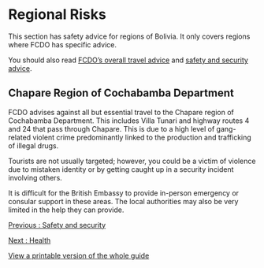 # Regional Risks

This section has safety advice for regions of Bolivia. It only covers regions where FCDO has specific advice.

You should also read [FCDO’s overall travel advice](/foreign-travel-advice/bolivia/warnings-and-insurance) and [safety and security advice](/foreign-travel-advice/bolivia/safety-and-security).

## Chapare Region of Cochabamba Department

FCDO advises against all but essential travel to the Chapare region of Cochabamba Department. This includes Villa Tunari and highway routes 4 and 24 that pass through Chapare. This is due to a high level of gang-related violent crime predominantly linked to the production and trafficking of illegal drugs.

Tourists are not usually targeted; however, you could be a victim of violence due to mistaken identity or by getting caught up in a security incident involving others.

It is difficult for the British Embassy to provide in-person emergency or consular support in these areas. The local authorities may also be very limited in the help they can provide.

[Previous
:
Safety and security](/foreign-travel-advice/bolivia/safety-and-security)

[Next
:
Health](/foreign-travel-advice/bolivia/health)

[View a printable version of the whole guide](/foreign-travel-advice/bolivia/print)